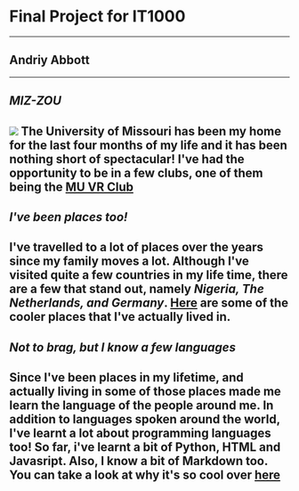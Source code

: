 # Final Project for IT1000
---
## **Andriy Abbott**
---
## ***MIZ-ZOU***
![](https://upload.wikimedia.org/wikipedia/commons/a/af/Jesse_Hall_and_Columns.jpg)
The University of Missouri has been my home for the last four months of my life and it has been nothing short of spectacular!
I've had the opportunity to be in a few clubs, one of them being the [MU VR Club](https://missouri.campuslabs.com/engage/organization/university-of-missouri-virtual-reality)
---
## ***I've been places too!***
I've travelled to a lot of places over the years since my family moves a lot. Although I've visited quite a few countries in my life time, there are a few that stand out, namely ***Nigeria, The Netherlands, and Germany***. [Here](https://github.com/andriyabbott/Final-Project-IT1000/blob/master/Places-before-Mizzou.md) are some of the cooler places that I've actually lived in.
---
## ***Not to brag, but I know a few languages***
Since I've been places in my lifetime, and actually living in some of those places made me learn the language of the people around me. In addition to languages spoken around the world, I've learnt a lot about programming languages too! So far, i've learnt a bit of Python, HTML and Javasript. Also, I know a bit of Markdown too. You can take a look at why it's so cool over [here](https://github.com/andriyabbott/Final-Project-IT1000/blob/master/MarkDown.md)
---
